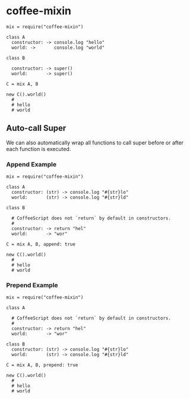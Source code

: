 # coffee-mixin

    mix = require("coffee-mixin")

    class A
      constructor: -> console.log "hello"
      world: ->       console.log "world"

    class B

      constructor: -> super()
      world:       -> super()

    C = mix A, B

    new C().world()
      #
      # hello
      # world

## Auto-call Super

We can also automatically wrap all functions to call super before or
after each function is executed.

### Append Example

    mix = require("coffee-mixin")

    class A
      constructor: (str) -> console.log "#{str}lo"
      world:       (str) -> console.log "#{str}ld"

    class B

      # CoffeeScript does not `return` by default in constructors.
      #
      constructor: -> return "hel"
      world:       -> "wor"

    C = mix A, B, append: true

    new C().world()
      #
      # hello
      # world

### Prepend Example

    mix = require("coffee-mixin")

    class A

      # CoffeeScript does not `return` by default in constructors.
      #
      constructor: -> return "hel"
      world:       -> "wor"

    class B
      constructor: (str) -> console.log "#{str}lo"
      world:       (str) -> console.log "#{str}ld"

    C = mix A, B, prepend: true

    new C().world()
      #
      # hello
      # world
